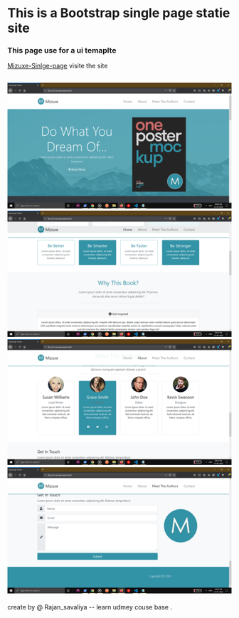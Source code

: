 # This is a Bootstrap single page statie site

### This page use for a ui temaplte



[Mizuxe-Sinlge-page](https://rajan-savaliya.github.io/Bootsrap_sass_Mixur_Template/.)
visite the site

![img1](img/1.png)
![img2](img/2.png)
![img3](img/3.png)
![img4](img/4.png)
---

create by @ Rajan_savaliya -- learn udmey couse base .



